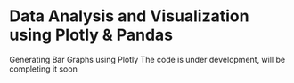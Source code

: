 # Data Analysis and Visualization using Plotly & Pandas
Generating Bar Graphs using Plotly
The code is under development, will be completing it soon
